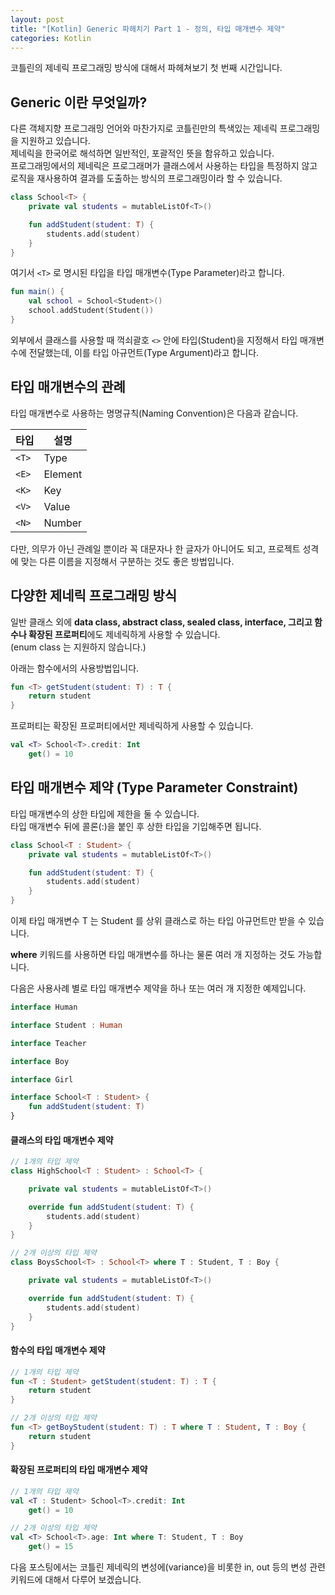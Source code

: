 ```yaml
---
layout: post
title: "[Kotlin] Generic 파헤치기 Part 1 - 정의, 타입 매개변수 제약"
categories: Kotlin
---
```


코틀린의 제네릭 프로그래밍 방식에 대해서 파헤쳐보기 첫 번째 시간입니다.

## Generic 이란 무엇일까?

다른 객체지향 프로그래밍 언어와 마찬가지로 코틀린만의 특색있는 제네릭 프로그래밍을 지원하고 있습니다.  
제네릭을 한국어로 해석하면 일반적인, 포괄적인 뜻을 함유하고 있습니다.  
프로그래밍에서의 제네릭은 프로그래머가 클래스에서 사용하는 타입을 특정하지 않고 로직을 재사용하여 결과를 도출하는 방식의 프로그래밍이라 할 수 있습니다.

~~~kotlin
class School<T> {
    private val students = mutableListOf<T>()

    fun addStudent(student: T) {
        students.add(student)
    }
}
~~~

여기서 `<T>` 로 명시된 타입을 타입 매개변수(Type Parameter)라고 합니다.

~~~kotlin
fun main() {
    val school = School<Student>()
    school.addStudent(Student())
}
~~~

외부에서 클래스를 사용할 때 꺽쇠괄호 `<>` 안에 타입(Student)을 지정해서 타입 매개변수에 전달했는데, 이를 타입 아규먼트(Type Argument)라고 합니다.


## 타입 매개변수의 관례

타입 매개변수로 사용하는 명명규칙(Naming Convention)은 다음과 같습니다.  

|타입|설명|
|---|---|
|`<T>`|Type|
|`<E>`|Element|
|`<K>`|Key|
|`<V>`|Value|
|`<N>`|Number|

다만, 의무가 아닌 관례일 뿐이라 꼭 대문자나 한 글자가 아니어도 되고, 프로젝트 성격에 맞는 다른 이름을 지정해서 구분하는 것도 좋은 방법입니다.

## 다양한 제네릭 프로그래밍 방식

일반 클래스 외에 **data class, abstract class, sealed class, interface, 그리고 함수나 확장된 프로퍼티**에도 제네릭하게 사용할 수 있습니다.  
(enum class 는 지원하지 않습니다.)

아래는 함수에서의 사용방법입니다.

~~~kotlin
fun <T> getStudent(student: T) : T {
    return student
}
~~~

프로퍼티는 확장된 프로퍼티에서만 제네릭하게 사용할 수 있습니다.

~~~kotlin
val <T> School<T>.credit: Int
    get() = 10
~~~


## 타입 매개변수 제약 (Type Parameter Constraint)

타입 매개변수의 상한 타입에 제한을 둘 수 있습니다.  
타입 매개변수 뒤에 콜론(:)을 붙인 후 상한 타입을 기입해주면 됩니다.

~~~kotlin
class School<T : Student> {
    private val students = mutableListOf<T>()

    fun addStudent(student: T) {
        students.add(student)
    }
}
~~~

이제 타입 매개변수 T 는 Student 를 상위 클래스로 하는 타입 아규먼트만 받을 수 있습니다.

**where** 키워드를 사용하면 타입 매개변수를 하나는 물론 여러 개 지정하는 것도 가능합니다.

다음은 사용사례 별로 타입 매개변수 제약을 하나 또는 여러 개 지정한 예제입니다.

~~~kotlin
interface Human

interface Student : Human

interface Teacher

interface Boy

interface Girl

interface School<T : Student> {
    fun addStudent(student: T)
}
~~~

#### 클래스의 타입 매개변수 제약

~~~kotlin
// 1개의 타입 제약
class HighSchool<T : Student> : School<T> {

    private val students = mutableListOf<T>()

    override fun addStudent(student: T) {
        students.add(student)
    }
}

// 2개 이상의 타입 제약
class BoysSchool<T> : School<T> where T : Student, T : Boy {

    private val students = mutableListOf<T>()

    override fun addStudent(student: T) {
        students.add(student)
    }
}
~~~


#### 함수의 타입 매개변수 제약

~~~kotlin
// 1개의 타입 제약
fun <T : Student> getStudent(student: T) : T {
    return student
}

// 2개 이상의 타입 제약
fun <T> getBoyStudent(student: T) : T where T : Student, T : Boy {
    return student
}

~~~

#### 확장된 프로퍼티의 타입 매개변수 제약

~~~kotlin
// 1개의 타입 제약
val <T : Student> School<T>.credit: Int
    get() = 10

// 2개 이상의 타입 제약
val <T> School<T>.age: Int where T: Student, T : Boy
    get() = 15
~~~

다음 포스팅에서는 코틀린 제네릭의 변성에(variance)을 비롯한 in, out 등의 변성 관련 키워드에 대해서 다루어 보겠습니다.
